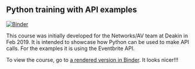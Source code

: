 ## Python training with API examples

[![Binder](https://mybinder.org/badge_logo.svg)](https://mybinder.org/v2/gh/paddytobias/Python-API-training/master?filepath=pythonAPItraining.ipynb)

This course was initially developed for the Networks/AV team at Deakin in Feb 2019. It is intended to showcase how Python can be used to make API calls. For the examples it is using the Eventbrite API.

To view the course, go to [a rendered version in Binder](https://mybinder.org/v2/gh/paddytobias/Python-API-training/master?filepath=pythonAPItraining.ipynb). It looks nicer!!!



